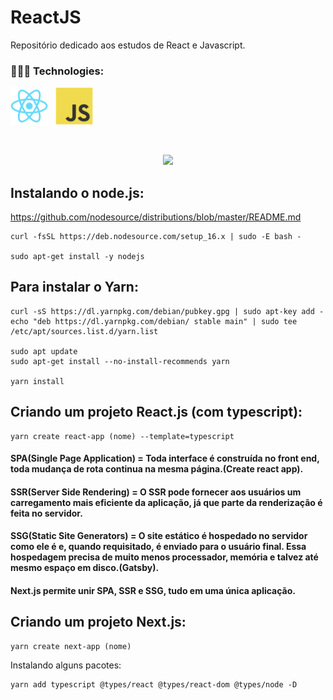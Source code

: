 # ReactJS

Repositório dedicado aos estudos de React e Javascript.

### 👨🏻‍💻 Technologies:

<img src="https://raw.githubusercontent.com/devicons/devicon/master/icons/react/react-original.svg" width="60"> &nbsp;
<img src="https://raw.githubusercontent.com/devicons/devicon/master/icons/javascript/javascript-original.svg" alt="imagem" width="60"> &nbsp;

<br>

<p align="center">
<img src="https://i.imgur.com/Q6wXoPn.png" width=750px/>
  
## **Instalando o node.js:**

https://github.com/nodesource/distributions/blob/master/README.md
  
```
curl -fsSL https://deb.nodesource.com/setup_16.x | sudo -E bash -
 
sudo apt-get install -y nodejs
```
  
## **Para instalar o Yarn:**
```
curl -sS https://dl.yarnpkg.com/debian/pubkey.gpg | sudo apt-key add -
echo "deb https://dl.yarnpkg.com/debian/ stable main" | sudo tee /etc/apt/sources.list.d/yarn.list
  
sudo apt update
sudo apt-get install --no-install-recommends yarn
  
yarn install
```
## **Criando um projeto React.js (com typescript):**
  
```
yarn create react-app (nome) --template=typescript
```
 
#### **SPA(Single Page Application)** = Toda interface é construída no front end, toda mudança de rota continua na mesma página.(Create react app).

#### **SSR(Server Side Rendering)** = O SSR pode fornecer aos usuários um carregamento mais eficiente da aplicação, já que parte da renderização é feita no servidor.

#### **SSG(Static Site Generators)** = O site estático é hospedado no servidor como ele é e, quando requisitado, é enviado para o usuário final. Essa hospedagem precisa de muito menos processador, memória e talvez até mesmo espaço em disco.(Gatsby).

#### Next.js permite unir SPA, SSR e SSG, tudo em uma única aplicação.

## **Criando um projeto Next.js:**

```
yarn create next-app (nome)
```

Instalando alguns pacotes:

```
yarn add typescript @types/react @types/react-dom @types/node -D
```
